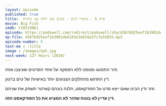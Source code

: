```yaml
---
layout: episode
published: true
title: 	פרק 5 - סיפורי דגים - בוכים כמו ילדה עם קוקיות
movie: Big Fish
imdb: tt0319061
episode: https://podswell.com/redirect/podswell/sha/d367b925eef1b3901de6193e3e83da3fc7e55855.mp3?name=movietalker
ep-file: d367b925eef1b3901de6193e3e83da3fc7e55855.mp3
episode-number: 5
test-me : :title
image : /images/ep5.jpg
next-week: 127 Hours (2010)
---
```

זהר התמוגג ופטפט ללא הפסקה על אחד הסרטים שעיצבו אותו.

דין התרגש מהחלקים הצנועים יותר באישיות של טים ברטון.

זהר ודין הבינו שאם ייצא סרט על הפודקאסט, הלנה בונהם קארטר תשחק את שניהם.

**דין עדיין לא בטוח שזהר לא המציא את כל הפודקאסט הזה.**